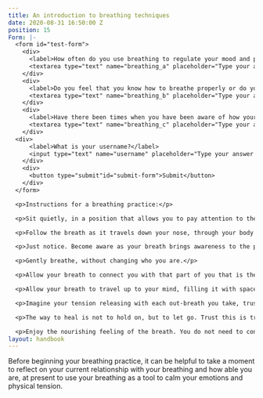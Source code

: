 ```yaml
---
title: An introduction to breathing techniques
date: 2020-08-31 16:50:00 Z
position: 15
Form: |-
  <form id="test-form">
    <div>
      <label>How often do you use breathing to regulate your mood and physical tension?</label>
      <textarea type="text" name="breathing_a" placeholder="Type your answer here"/></textarea>
    </div>
    <div>
      <label>Do you feel that you know how to breathe properly or do you feel that you cannot control your breathing?</label>
      <textarea type="text" name="breathing_b" placeholder="Type your answer here"/></textarea>
    </div>
    <div>
      <label>Have there been times when you have been aware of how your breathing can be used to bring yourself back to a state of relaxation and balance?</label>
      <textarea type="text" name="breathing_c" placeholder="Type your answer here"/></textarea>
    </div>
  <div>
      <label>What is your username?</label>
      <input type="text" name="username" placeholder="Type your answer here"/></input>
    </div>
    <div>
      <button type="submit"id="submit-form">Submit</button>
    </div>
  </form>

  <p>Instructions for a breathing practice:</p>

  <p>Sit quietly, in a position that allows you to pay attention to the task. Eliminate distractions and anything that may steal away your attention, so that you can focus on your breath.</p>

  <p>Follow the breath as it travels down your nose, through your body down into your belly. Stay with the breath as it moves all the way down, deep into your belly and fills it with space. Experience the space that it creates and notice the obstacles that come in the way as your breath travels down through your body. Are there pains? Is there any discomfort? Are there feelings that arise that catch your mind as you follow the breath?.</p>

  <p>Just notice. Become aware as your breath brings awareness to the parts of you that need attention. Your breath will help to guide your inner awareness to those parts of you that need compassion and need to be soothed.</p>

  <p>Gently breathe, without changing who you are.</p>

  <p>Allow your breath to connect you with that part of you that is the observer of your experience, not the mind, but the conscious observer of who you are in the moment.</p>

  <p>Allow your breath to travel up to your mind, filling it with space and light and allowing the nature of the mind to calm itself and release the need to control..</p>

  <p>Imagine your tension releasing with each out-breath you take, trusting your body to naturally let go of any tensions or feelings that it is holding. Sink into the experience of being just as you are. Sit with the experience of breathing space into your internal world. Gently trusting that there is nothing you need to do but keep your attention on your breathing , allowing it to fill you with space. This space is stillness and it will remind you of how peace is the ability for you to hold space within yourself.</p>

  <p>The way to heal is not to hold on, but to let go. Trust this is true and allow your body to become calm and soft. Allow the tensions and the things you are holding to gently fade away with the knowing that you are perfect just as you are, there is no need to change, just to let go of anything you have been holding.</p>

  <p>Enjoy the nourishing feeling of the breath. You do not need to control it, just allow it to flow to all those parts of you that need more space. Allow it to flow and allow yourself to be. Gently return yourself to the space you inhabit and bring that gentle pace back to how you live your day. The breath is always available, always free to help you return to a space of still and calm within yourself.</p>
layout: handbook
---
```


Before beginning your breathing practice, it can be helpful to take a moment to reflect on your current relationship with your breathing and how able you are, at present to use your breathing as a tool to calm your emotions and physical tension.